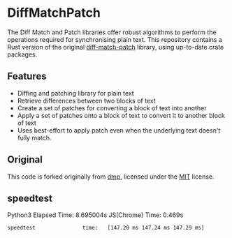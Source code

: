 # DiffMatchPatch

The Diff Match and Patch libraries offer robust algorithms to perform the operations required for synchronising plain text. This repository contains a Rust version of the original [diff-match-patch](https://github.com/google/diff-match-patch) library, using up-to-date crate packages.

## Features

- Diffing and patching library for plain text
- Retrieve differences between two blocks of text
- Create a set of patches for converting a block of text into another
- Apply a set of patches onto a block of text to convert it to another block of text
- Uses best-effort to apply patch even when the underlying text doesn't fully match.

## Original

This code is forked originally from [dmp](https://github.com/surrealdb/dmp), licensed under the [MIT](https://choosealicense.com/licenses/mit/) license.

## speedtest

Python3 Elapsed Time: 8.695004s
JS(Chrome) Time: 0.469s

```
speedtest               time:   [147.20 ms 147.24 ms 147.29 ms]
```
